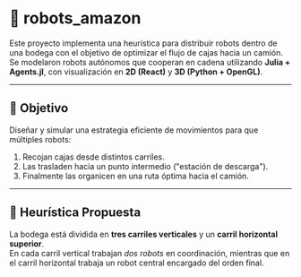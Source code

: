 # 🤖 robots_amazon

Este proyecto implementa una heurística para distribuir robots dentro de una bodega con el objetivo de optimizar el flujo de cajas hacia un camión.  
Se modelaron robots autónomos que cooperan en cadena utilizando **Julia + Agents.jl**, con visualización en **2D (React)** y **3D (Python + OpenGL)**.

---

## 📌 Objetivo

Diseñar y simular una estrategia eficiente de movimientos para que múltiples robots:
1. Recojan cajas desde distintos carriles.
2. Las trasladen hacia un punto intermedio ("estación de descarga").
3. Finalmente las organicen en una ruta óptima hacia el camión.

---

## 🧠 Heurística Propuesta

La bodega está dividida en **tres carriles verticales** y un **carril horizontal superior**.  
En cada carril vertical trabajan *dos robots* en coordinación, mientras que en el carril horizontal trabaja un robot central encargado del orden final.

